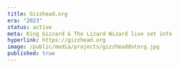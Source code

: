 ```yaml
---
title: Gizzhead.org
era: "2023"
status: active
meta: King Gizzard & The Lizard Wizard live set info
hyperlink: https://gizzhead.org
image: /public/media/projects/gizzheaddotorg.jpg
published: true
---
```

